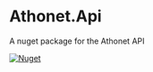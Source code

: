 # Athonet.Api
A nuget package for the Athonet API

[![Nuget](https://img.shields.io/nuget/v/Athonet.Api)](https://www.nuget.org/packages/Athonet.Api/)
